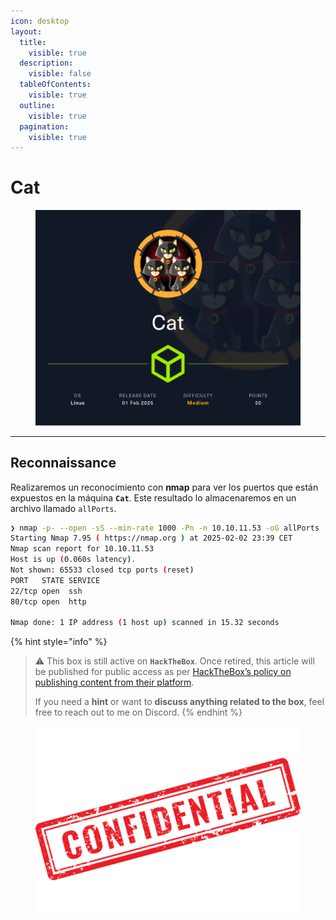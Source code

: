 ```yaml
---
icon: desktop
layout:
  title:
    visible: true
  description:
    visible: false
  tableOfContents:
    visible: true
  outline:
    visible: true
  pagination:
    visible: true
---
```


# Cat

<figure><img src="../../.gitbook/assets/Cat.png" alt="" width="563"><figcaption></figcaption></figure>

***

## Reconnaissance

Realizaremos un reconocimiento con **nmap** para ver los puertos que están expuestos en la máquina **`Cat`**. Este resultado lo almacenaremos en un archivo llamado `allPorts`.

```bash
❯ nmap -p- --open -sS --min-rate 1000 -Pn -n 10.10.11.53 -oG allPorts
Starting Nmap 7.95 ( https://nmap.org ) at 2025-02-02 23:39 CET
Nmap scan report for 10.10.11.53
Host is up (0.060s latency).
Not shown: 65533 closed tcp ports (reset)
PORT   STATE SERVICE
22/tcp open  ssh
80/tcp open  http

Nmap done: 1 IP address (1 host up) scanned in 15.32 seconds
```

{% hint style="info" %}
> ⚠️ This box is still active on **`HackTheBox`**. Once retired, this article will be published for public access as per [HackTheBox’s policy on publishing content from their platform](https://help.hackthebox.com/en/articles/5188925-streaming-writeups-walkthrough-guidelines?).
>
> If you need a **hint** or want to **discuss anything related to the box**, feel free to reach out to me on Discord.
{% endhint %}

<figure><img src="../../.gitbook/assets/confidential-rubber-stamp-free-png.png" alt="" width="428"><figcaption></figcaption></figure>
